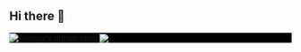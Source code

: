## Hi there 👋

<div class="container" style="
  width: 100%;
  height: auto;
  background-color: black;"
>
<img align="center" src="https://github-readme-stats.vercel.app/api?username=Roseedee&show_icons=true&include_all_commits=true&theme=buefy&hide_border=true" alt="Anurag's github stats" />
<img align="center" src="https://github-readme-stats.vercel.app/api/top-langs/?username=roseedee&layout=compact&theme=buefy&hide_border=true" />
</div>
